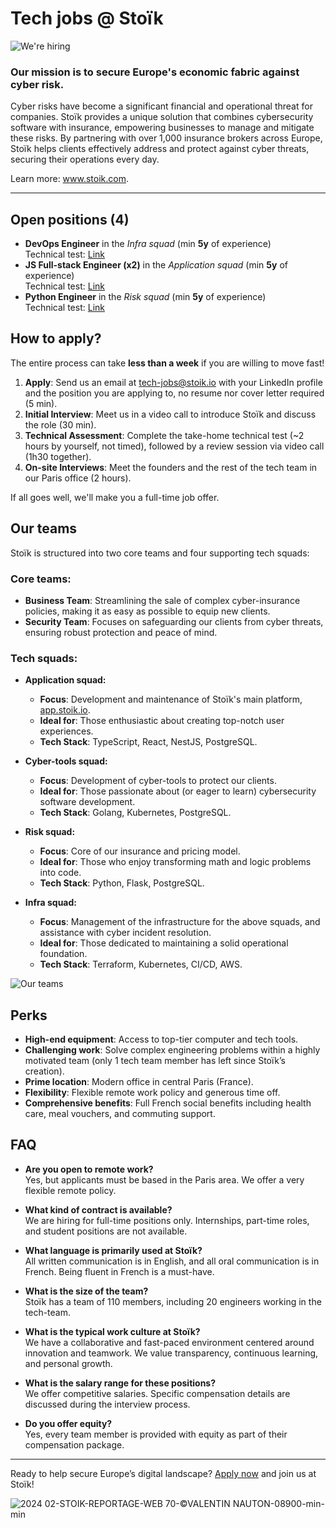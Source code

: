 # Tech jobs @ Stoïk

![We're hiring](https://github.com/user-attachments/assets/b2c7e1d5-6876-4fc6-80db-513d72fb084c)

### Our mission is to secure Europe's economic fabric against cyber risk.

Cyber risks have become a significant financial and operational threat for companies. Stoïk provides a unique solution that combines cybersecurity software with insurance, empowering businesses to manage and mitigate these risks. By partnering with over 1,000 insurance brokers across Europe, Stoïk helps clients effectively address and protect against cyber threats, securing their operations every day.

Learn more: www.stoik.com.

---

## Open positions (4)

- **DevOps Engineer** in the _Infra squad_ (min **5y** of experience)  
  Technical test: [Link](https://github.com/stoikio/jobs/blob/main/devops-engineer/README.md)
- **JS Full-stack Engineer (x2)** in the _Application squad_ (min **5y** of experience)  
  Technical test: [Link](https://github.com/stoikio/jobs/blob/main/js-fullstack-engineer/README.md)
- **Python Engineer** in the _Risk squad_ (min **5y** of experience)  
  Technical test: [Link](https://github.com/stoikio/jobs/blob/main/python-backend-engineer/README.md)

## How to apply?

The entire process can take **less than a week** if you are willing to move fast!

1. **Apply**: Send us an email at [tech-jobs@stoik.io](mailto:tech-jobs@stoik.io) with your LinkedIn profile and the position you are applying to, no resume nor cover letter required (5 min). 
2. **Initial Interview**: Meet us in a video call to introduce Stoïk and discuss the role (30 min).
3. **Technical Assessment**: Complete the take-home technical test (~2 hours by yourself, not timed), followed by a review session via video call (1h30 together).
4. **On-site Interviews**: Meet the founders and the rest of the tech team in our Paris office (2 hours).

If all goes well, we'll make you a full-time job offer.

## Our teams

Stoïk is structured into two core teams and four supporting tech squads:

### Core teams:

- **Business Team**: Streamlining the sale of complex cyber-insurance policies, making it as easy as possible to equip new clients.
- **Security Team**: Focuses on safeguarding our clients from cyber threats, ensuring robust protection and peace of mind.

### Tech squads:

- **Application squad:**
  - **Focus**: Development and maintenance of Stoïk's main platform, [app.stoik.io](https://app.stoik.io).
  - **Ideal for**: Those enthusiastic about creating top-notch user experiences.
  - **Tech Stack**: TypeScript, React, NestJS, PostgreSQL.

- **Cyber-tools squad:**
  - **Focus**: Development of cyber-tools to protect our clients.
  - **Ideal for**: Those passionate about (or eager to learn) cybersecurity software development.
  - **Tech Stack**: Golang, Kubernetes, PostgreSQL.

- **Risk squad:**
  - **Focus**: Core of our insurance and pricing model.
  - **Ideal for**: Those who enjoy transforming math and logic problems into code.
  - **Tech Stack**: Python, Flask, PostgreSQL.

- **Infra squad:**
  - **Focus**: Management of the infrastructure for the above squads, and assistance with cyber incident resolution.
  - **Ideal for**: Those dedicated to maintaining a solid operational foundation.
  - **Tech Stack**: Terraform, Kubernetes, CI/CD, AWS.

![Our teams](https://github.com/user-attachments/assets/329ac363-9b47-40c6-a88c-0977d3c63111)

## Perks

- **High-end equipment**: Access to top-tier computer and tech tools.
- **Challenging work**: Solve complex engineering problems within a highly motivated team (only 1 tech team member has left since Stoïk’s creation).
- **Prime location**: Modern office in central Paris (France).
- **Flexibility**: Flexible remote work policy and generous time off.
- **Comprehensive benefits**: Full French social benefits including health care, meal vouchers, and commuting support.

## FAQ

- **Are you open to remote work?**  
  Yes, but applicants must be based in the Paris area. We offer a very flexible remote policy.

- **What kind of contract is available?**  
  We are hiring for full-time positions only. Internships, part-time roles, and student positions are not available.

- **What language is primarily used at Stoïk?**  
  All written communication is in English, and all oral communication is in French. Being fluent in French is a must-have.

- **What is the size of the team?**  
  Stoïk has a team of 110 members, including 20 engineers working in the tech-team.

- **What is the typical work culture at Stoïk?**  
  We have a collaborative and fast-paced environment centered around innovation and teamwork. We value transparency, continuous learning, and personal growth.

- **What is the salary range for these positions?**  
  We offer competitive salaries. Specific compensation details are discussed during the interview process.

- **Do you offer equity?**  
  Yes, every team member is provided with equity as part of their compensation package.

---

Ready to help secure Europe’s digital landscape? [Apply now](mailto:tech-jobs@stoik.io) and join us at Stoïk!

![2024 02-STOIK-REPORTAGE-WEB 70-©VALENTIN NAUTON-08900-min-min](https://github.com/user-attachments/assets/9529440c-0909-446d-944f-fe504d14ff4a)
